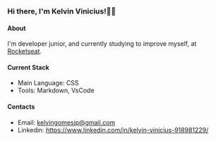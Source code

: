 ### Hi there, I'm Kelvin Vinicius!🧑‍💻

#### About
I'm developer junior, and currently studying to improve myself, at [Rocketseat](ttps://www.rocketseat.com.br/).

#### Current Stack
- Main Language: CSS
- Tools: Markdown, VsCode

#### Contacts

- Email: kelvingomesjp@gmail.com
- Linkedin: https://www.linkedin.com/in/kelvin-vinicius-918981229/
